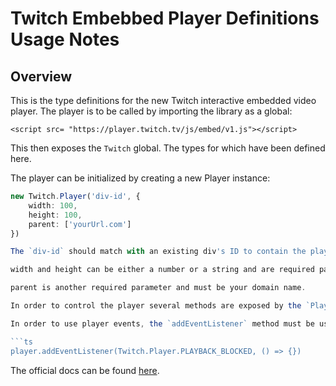 # Twitch Embebbed Player Definitions Usage Notes

## Overview

This is the type definitions for the new Twitch interactive embedded video player.
The player is to be called by importing the library as a global:

`<script src= "https://player.twitch.tv/js/embed/v1.js"></script>`

This then exposes the `Twitch` global. The types for which have been defined here.

The player can be initialized by creating a new Player instance:

```ts
new Twitch.Player('div-id', {
    width: 100,
    height: 100,
    parent: ['yourUrl.com']
})

The `div-id` should match with an existing div's ID to contain the player.

width and height can be either a number or a string and are required parameters.

parent is another required parameter and must be your domain name.

In order to control the player several methods are exposed by the `Player` class.

In order to use player events, the `addEventListener` method must be used. Where the first parameter is exposed as a _public static_ value from the `Player` prototype.

```ts
player.addEventListener(Twitch.Player.PLAYBACK_BLOCKED, () => {})
```

The official docs can be found [here](https://dev.twitch.tv/docs/embed/video-and-clips/).
